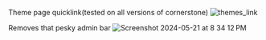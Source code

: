 Theme page quicklink(tested on all versions of cornerstone)
![themes_link](https://github.com/Dpschu2/BigCommerce-Developer-Tools/assets/22309201/ad5885c2-3fd3-4891-ac87-012cb135b322)

Removes that pesky admin bar
![Screenshot 2024-05-21 at 8 34 12 PM](https://github.com/Dpschu2/BigCommerce-Developer-Tools/assets/22309201/2a13b42c-272d-41f5-bed6-b5232f3af6a3)
